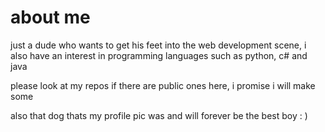 # about me

just a dude who wants to get his feet into the web development scene, i also have an interest in programming languages such as python, c# and java

please look at my repos if there are public ones here, i promise i will make some

also that dog thats my profile pic was and will forever be the best boy : )
